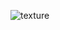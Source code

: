 ![texture](https://user-images.githubusercontent.com/23444642/91183896-a825e880-e709-11ea-8012-1c87e6420f4d.JPG)
